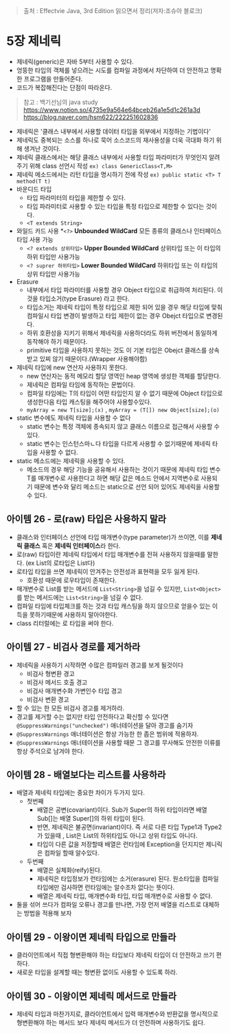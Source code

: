 > 출처 : Effectvie Java, 3rd Edition 읽으면서 정리(저자:조슈아 블로크)  

# 5장 제네릭
- 제네릭(generic)은 자바 5부터 사용할 수 있다.
- 엉뚱한 타입의 객체를 넣으려는 시도를 컴파일 과정에서 차단하여 더 안전하고 명확한 프로그램을 만들어준다.
- 코드가 복잡해진다는 단점이 따라온다.

> 참고 : 백기선님의 java study 
> https://www.notion.so/4735e9a564e64bceb26a1e5d1c261a3d
> https://blog.naver.com/hsm622/222251602836
- 제네릭은 '클래스 내부에서 사용할 데이터 타입을 외부에서 지정하는 기법이다'
- 제네릭도 중복되는 소스를 하나로 묵어 소스코드의 재사용성을 더욱 극대화 하기 위해 생겨난 것이다.
- 제네릭 클래스에서는 해당 클래스 내부에서 사용할 타입 파라미터가 무엇인지 알려주기 위해 class 선언시 작성 `ex) class GenericClass<T,M>` 
- 제네릭 메소드에서는 리턴 타입을 명시하기 전에 작성 `ex) public static <T> T method(T t)`
- 바운디드 타입
    * 타입 파라미터의 타입을 제한할 수 있다. 
    * 타입 파라미터로 사용할 수 있는 타입을 특정 타입으로 제한할 수 있다는 것이다.
    * `<T extends String>`
- 와일드 카드 사용
    *`<?>` **Unbounded WildCard** 모든 종류의 클래스나 인터페이스 타입 사용 가능
    * `<? extends 상위타입>`  **Upper Bounded WildCard** 상위타입 또는 이 타입의 하위 타입만 사용가능
    * `<? suprer 하위타입>` **Lower Bounded WildCard** 하위타입 또는 이 타입의 상위 타입만 사용가능
- Erasure 
    * 내부에서 타입 파라미터를 사용할 경우 Object 타입으로 취급하여 처리된다. 이것을 타입소거(type Erasure) 라고 한다.
    * 타입소거는 제네릭 타입이 특정 타입으로 제한 되어 있을 경우 해당 타입에 맞춰 컴파일시 타입 변경이 발생하고 
      타입 제한이 없는 경우 Obejct 타입으로 변경된다.
    * 하위 호환성을 지키기 위해서 제네릭을 사용하더라도 하위 버전에서 동일하게 동작해야 하기 때문이다.
    * primitive 타입을 사용하지 못하는 것도 이 기본 타입은 Obejct 클래스를 상속받고 있찌 않기 때문이다.(Wrapper 사용해야함)
-  제네릭 타입에 new 연산자 사용하지 못한다. 
    * new 연산자는 동적 메모리 할당 영역인 heap 영역에 생성한 객체를 할당한다. 
    * 제네릭은 컴파일 타임에 동작하는 문법이다.
    * 컴파일 타임에는 T의 타입이 어떤 타입인지 알 수 없기 때문에 Object 타입으로 생성한다음 타입 캐스팅을 해주어야 사용할수있다.
    * `myArray = new T[size];(x)` , `myArray = (T[]) new Object[size];(o)`
 - static 변수에도 제네릭 타입을 사용할 수 없다
    * static 변수는 특정 객체에 종속되지 않고 클래스 이름으로 접근해서 사용할 수 있다.
    * static 변수는 인스턴스마ㄴ다 타입을 다르게 사용할 수 없기때문에 제네릭 타입을 사용할 수 없다.
- static 메소드에는 제네릭을 사용할 수 있다.
    * 메소드의 경우 해당 기능을 공유해서 사용하는 것이기 때문에 제네릭 타입 변수 T를 매개변수로 사용한다고 하면
      해당 값은 메소드 안에서 지역변수로 사용되기 때문에 변수와 달리 메소드는 static으로 선언 되어 있어도 제네릭을 사용할 수 있다.

## 아이템 26 - 로(raw) 타입은 사용하지 말라
- 클래스와 인터페이스 선언에 타입 매개변수(type parameter)가 쓰이면, 이를 **제네릭 클래스** 혹은 **제네릭 인터페이스**라 한다.
- 로(raw) 타입이란 제네릭 타입에서 타입 매개변수를 전혀 사용하지 않을때를 말한다. (ex List<E>의 로타입은 List다)
- 로타입 타입을 쓰면 제네릭이 안겨주는 안전성과 표현력을 모두 잃게 된다.
    * 호환성 때문에 로우타입이 존재한다.
- 매개변수로 List를 받는 메서드에 `List<String>`을 넘길 수 있지만, `List<Object>`를 받는 메서드에는 `List<String>`을 넘길 수 없다.
- 컴파일 타임에 타입체크를 하는 것과 타입 캐스팅을 하지 않으므로 얻을수 있는 이득을 못하기때문에 사용하지 말아야한다.
- class 리터럴에는 로 타입을 써야 한다.

## 아이템 27 - 비검사 경로를 제거하라
- 제네릭을 사용하기 시작하면 수많은 컴파일러 경고를 보게 될것이다
    * 비검사 형변환 경고
    * 비검사 메서드 호출 경고
    * 비검사 매개변수화 가변인수 타입 경고
    * 비검사 변환 경고 
- 할 수 있는 한 모든 비검사 경고를 제거하라.
- 경고를 제거할 수는 없지만 타입 안전하다고 확신할 수 있다면 `@SuppressWarnings("unchecked")` 애너테이션을 달아 경고를 숨기자
- `@SuppressWarnings` 애너테이션은 항상 가능한 한 좁은 범위에 적용하자.
- `@SuppressWarnings` 애너테이션을 사용할 때문 그 경고를 무사해도 안전한 이류를 항상 주석으로 남겨야 한다.

## 아이템 28 - 배열보다는 리스트를 사용하라
- 배열과 제네릭 타입에는 중요한 차이가 두가지 있다.
    * 첫번째
        + 배열은 공변(covariant)이다. Sub가 Super의 하위 타입이라면 배열 Sub[]는 배열 Super[]의 하위 타입이 된다.
        + 반면, 제네릭은 불공면(invariant)이다. 즉 서로 다른 타입 Type1과 Type2가 있을때 , List<Type1>은 List<Type2>의 하위타입도 아니고 상위 타입도 아니다.
        + 타입이 다른 값을 저장할때 배열은 런타임에 Exception을 던지지만 제니릭은 컴파일 할때 알수있다.
    * 두번째
        + 배열은 실체화(reify)된다.
        + 제네릭은 타입정보가 런타임에는 소거(erasure) 된다. 원소타입을 컴파일 타입에만 검사하면 런타임에는 알수조차 없다는 뜻이다.
        + 배열은 제네릭 타입, 매개변수화 타입, 타입 매개변수로 사용할 수 없다. 
- 둘을 섞어 쓰다가 컴파일 오류나 경고를 만나면, 가장 먼저 배열을 리스트로 대체하는 방법을 적용해 보자

## 아이템 29 - 이왕이면 제네릭 타입으로 만들라
- 클라이언트에서 직접 형변환해야 하는 타입보다 제네릭 타입이 더 안전하고 쓰기 편하다.
- 새로운 타입을 설계할 때는 형변환 없이도 사용할 수 있도록 하라.

## 아이템 30 - 이왕이면 제네릭 메서드로 만들라
- 제네릭 타입과 마찬가지로, 클라이언트에서 입력 매개변수와 반환값을 명시적으로 형변환해야 하는 메서드 보다 제네릭 메서드가 더 안전하며 사용하기도 쉽다.


  
